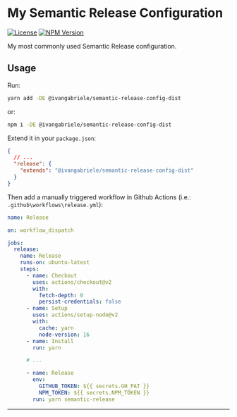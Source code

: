 # My Semantic Release Configuration

[![License][img-license]][lnk-license] [![NPM Version][img-npm]][lnk-npm]

My most commonly used Semantic Release configuration.

## Usage

Run:

```sh
yarn add -DE @ivangabriele/semantic-release-config-dist
```

or:

```sh
npm i -DE @ivangabriele/semantic-release-config-dist
```

Extend it in your `package.json`:

```json
{
  // ...
  "release": {
    "extends": "@ivangabriele/semantic-release-config-dist"
  }
}
```

Then add a manually triggered workflow in Github Actions (i.e.: `.github\workflows\release.yml`):

```yaml
name: Release

on: workflow_dispatch

jobs:
  release:
    name: Release
    runs-on: ubuntu-latest
    steps:
      - name: Checkout
        uses: actions/checkout@v2
        with:
          fetch-depth: 0
          persist-credentials: false
      - name: Setup
        uses: actions/setup-node@v2
        with:
          cache: yarn
          node-version: 16
      - name: Install
        run: yarn

      # ...

      - name: Release
        env:
          GITHUB_TOKEN: ${{ secrets.GH_PAT }}
          NPM_TOKEN: ${{ secrets.NPM_TOKEN }}
        run: yarn semantic-release
```

---

[img-license]: https://img.shields.io/github/license/ivangabriele/semantic-release-config?style=flat-square
[img-npm]: https://img.shields.io/npm/v/@ivangabriele/semantic-release-config-dist?style=flat-square
[lnk-license]:
  https://github.com/ivangabriele/semantic-release-config/blob/main/packages/semantic-release-config-dist/LICENSE
[lnk-npm]: https://www.npmjs.com/package/@ivangabriele/semantic-release-config-dist
